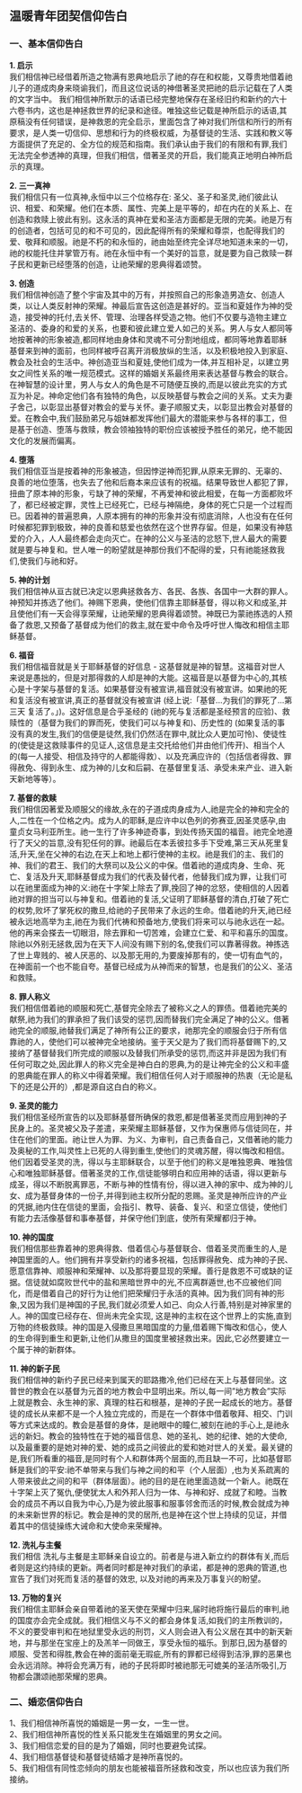 ## 温暖青年团契信仰告白

### 一、基本信仰告白 

**1. 启示**  
    我们相信神已经借着所造之物满有恩典地启示了祂的存在和权能，又尊贵地借着祂儿子的道成肉身来晓谕我们，而且这位说话的神借著圣灵把祂的启示记载在了人类的文字当中。
    我们相信神所默示的话语已经完整地保存在圣经旧约和新约的六十六卷书内，这也是神拯救世界的纪录和途径。唯独这些记载是神所启示的话语,其原稿没有任何错误，是神救恩的完全启示，里面包含了神对我们所信和所行的所有要求，是人类一切信仰、思想和行为的终极权威，为基督徒的生活、实践和教义等方面提供了充足的、全方位的规范和指南。我们承认由于我们的有限和有罪,我们无法完全参透神的真理，但我们相信，借著圣灵的开启，我们能真正地明白神所启示的真理。

**2. 三一真神**  
    我们相信只有一位真神,永恒中以三个位格存在: 圣父、圣子和圣灵,祂们彼此认识、相爱、和荣耀。他们在本质、属性、完美上是平等的，却在内在的关系上、在创造和救赎上彼此有别。这永活的真神在爱和圣洁方面都是无限的完美。祂是万有的创造者，包括可见的和不可见的，因此配得所有的荣耀和尊崇，也配得我们的爱、敬拜和顺服。祂是不朽的和永恒的，祂由始至终完全详尽地知道未来的一切，祂的权能托住并掌管万有。祂在永恒中有一个美好的旨意，就是要为自己救赎一群子民和更新已经堕落的创造，让祂荣耀的恩典得着颂赞。

**3. 创造**  
    我们相信神创造了整个宇宙及其中的万有，并按照自己的形象造男造女、创造人类，以让人类反射神的荣耀。神最后宣告这创造是甚好的。亚当和夏娃作为神的受造，接受神的托付,去关怀、管理、治理各样受造之物。他们不仅要与造物主建立圣洁的、委身的和爱的关系，也要和彼此建立爱人如己的关系。男人与女人都同等地按著神的形象被造,都同样地由身体和灵魂不可分割地组成，都同等地靠着耶稣基督来到神的面前，也同样被呼召离开消极放纵的生活，以及积极地投入到家庭、教会及社会的生活中。神创造亚当和夏娃,使他们成为一体,并互相补足，以建立男女之间性关系的唯一规范模式。这样的婚姻关系最终用来表达基督与教会的联合。在神智慧的设计里，男人与女人的角色是不可随便互换的,而是以彼此充实的方式互为补足。神命定他们各有独特的角色，以反映基督与教会之间的关系。丈夫为妻子舍己，以彰显出基督对教会的爱与关怀。妻子顺服丈夫，以彰显出教会对基督的爱。在教会中,我们鼓励弟兄与姐妹都发挥他们最大的潜能来参与各样的事工，但是基于创造、堕落与救赎，教会领袖独特的职份应该被授予胜任的弟兄，绝不能因文化的发展而偏离。

**4. 堕落**  
    我们相信亚当是按着神的形象被造，但因悖逆神而犯罪,从原来无罪的、无辜的、良善的地位堕落，也失去了他和后裔本来应该有的祝福。结果导致世人都犯了罪，扭曲了原本神的形象，亏缺了神的荣耀，不再爱神和彼此相爱，在每一方面都败坏了，都已经被定罪，灵性上已经死亡，已经与神隔绝，身体的死亡只是一个过程而已。因着神的普遍恩典，人原本拥有的神的形象并没有彻底消除，人也没有在任何时候都犯罪到极致，神的良善和慈爱也依然在这个世界存留。但是，如果没有神慈爱的介入，人人最终都会走向灭亡。在神的公义与圣洁的忿怒下,世人最大的需要就是要与神复和。世人唯一的盼望就是神那份我们不配得的爱，只有祂能拯救我们,使我们与祂和好。

**5. 神的计划**  
    我们相信神从亘古就已决定以恩典拯救各方、各民、各族、各国中一大群的罪人。神预知并拣选了他们。神赐下恩典，使他们信靠主耶稣基督，得以称义和成圣,并且使他们有一天会得享荣耀，让祂荣耀的恩典得着颂赞。神既已为蒙祂拣选的人预备了救恩,又预备了基督成为他们的救主,就在爱中命令及呼吁世人悔改和相信主耶稣基督。

**6. 福音**  
    我们相信福音就是关于耶稣基督的好信息 - 这基督就是神的智慧。这福音对世人来说是愚拙的，但是对那得救的人却是神的大能。这福音是以基督为中心的,其核心是十字架与基督的复活。如果基督没有被宣讲,福音就没有被宣讲。如果祂的死和复活没有被宣讲,真正的基督就没有被宣讲 (经上说:「基督...为我们的罪死了...第三天 复活了。」)。这好信息是合乎圣经的 (祂的死与复活都是圣经预言的应验)、救赎性的（基督为我们的罪而死，使我们可以与神复和)、历史性的 (如果复活的事没有真的发生,我们的信便是徒然,我们仍然活在罪中,就比众人更加可怜)、使徒性的(使徒是这救赎事件的见证人,这信息是主交托给他们并由他们传开)、相当个人的(每一人接受、相信及持守的人都能得救）、以及充满应许的（包括信者得救、罪得赦免、得到永生、成为神的儿女和后嗣、在基督里复活、承受未来产业、进入新天新地等等）。

**7. 基督的救赎**  
    我们相信因著爱及顺服父的缘故,永在的子道成肉身成为人,祂是完全的神和完全的人,二性在一个位格之内。成为人的耶稣,是应许中以色列的弥赛亚,因圣灵感孕,由童贞女马利亚所生。祂一生行了许多神迹奇事，到处传扬天国的福音。祂完全地遵行了天父的旨意,没有犯任何的罪。祂最后在本丢彼拉多手下受难,第三天从死里复活,升天,坐在父神的右边,在天上和地上都行使神的主权。祂是我们的主、我们的神、我们的君王、我们的大祭司以及公义的中保。借着祂的道成肉身、生命、死亡、复活及升天,耶稣基督成为我们的代表及替代者，他替我们成为罪，让我们可以在祂里面成为神的义:祂在十字架上除去了罪,挽回了神的忿怒，使相信的人因着祂对罪的担当可以与神复和。借着祂的复活,父证明了耶稣基督的清白,打破了死亡的权势,败坏了掌死权的撒旦,给祂的子民带来了永远的生命。借着祂的升天,祂已经被永远地高举为主,祂在为我们代祷和预备地方,使我们将来可以与祂永远在一起。他的再来会搽去一切眼泪，除去罪和一切苦难，会建立仁爱、和平和喜乐的国度。除祂以外别无拯救,因为在天下人间没有赐下别的名,使我们可以靠著得救。神拣选了世上卑贱的、被人厌恶的、以及那无用的,为要废掉那有的，使一切有血气的，在神面前一个也不能自夸。基督已经成为从神而来的智慧，也是我们的公义、圣洁和救赎。

**8. 罪人称义**  
    我们相信借着祂的顺服和死亡,基督完全除去了被称义之人的罪债。借着祂完美的献祭,祂为我们的罪承担了我们该受的惩罚,因而替我们完全满足了神的公义。借著祂完全的顺服,祂替我们满足了神所有公正的要求，祂那完全的顺服会归于所有信靠祂的人，使他们可以被神完全地接纳。鉴于天父是为了我们而将基督赐下的,又接纳了基督替我们所完成的顺服以及替我们所承受的惩罚,而这并非是因为我们有任何可取之处,因此罪人的称义完全是神白白的恩典,为的是让神完全的公义和丰盛的恩典能在罪人的称义中得着荣耀。我们相信任何人对于顺服神的热衷（无论是私下的还是公开的）,都是源自这白白的称义。

**9. 圣灵的能力**  
    我们相信圣经所宣告的以及耶稣基督所确保的救恩,都是借著圣灵而应用到神的子民身上的。圣灵被父及子差遣，来荣耀主耶稣基督，又作为保惠师与信徒同在，并住在他们的里面。祂让世人为罪、为义、为审判，自己责备自己，又借著祂的能力及奥秘的工作,叫灵性上已死的人得到重生,使他们的灵魂苏醒，得以悔改和相信。他们因着受圣灵的洗，得以与主耶稣联合，以至于他们的称义是唯独恩典、唯独信心和唯独耶稣基督。借著圣灵的工作,信徒能够明白和应用神的话语，得以更新与成圣，得以不断脱离罪恶，不断与神的性情有份，得以进入神的家中、成为神的儿女、成为基督身体的一份子,并得到祂主权所分配的恩赐。圣灵是神所应许的产业的凭据,祂内住在信徒的里面，会指引、教导、装备、复兴、和坚立信徒，使他们有能力去活像基督和事奉基督，并保守他们到底，使所有荣耀都归于神。 

**10. 神的国度**  
    我们相信那些靠着神的恩典得救、借着信心与基督联合、借着圣灵而重生的人,是神国里面的人。他们拥有并享受新约的诸多祝福，包括罪得赦免、成为神的子民、愿意信靠神、顺服神和荣耀神、以及那将要显现的荣耀。善行是救恩不可或缺的证据。信徒就如腐败世代中的盐和黑暗世界中的光,不应离群遁世,也不应被他们同化，而是借着自己的好行为让他们把荣耀归于永活的真神。因为我们同有神的形象,又因为我们是神国的子民,我们就必须爱人如己、向众人行善,特别是对神家里的人。神的国度已经存在、但尚未完全实现, 这是神的主权在这个世界上的实施,直到万物的终极救赎。神的国是入侵撒旦黑暗国度的力量,借着赐下悔改和信心，使人的生命得到重生和更新,让他们从撒旦的国度里被拯救出来。因此,它必然要建立一个属于神的新群体。

**11. 神的新子民**  
    我们相信神的新约子民已经来到属天的耶路撒冷,他们已经在天上与基督同坐。这普世的教会在以基督为元首的地方教会中显明出来。所以,每一间”地方教会”实际上就是教会、永生神的家、真理的柱石和根基，是神的子民一起成长的地方。基督徒的成长从来都不是一个人独立完成的，而是在一个群体中借着敬拜、相交、门训等方式来达成的。教会是基督的身体，是祂眼中的瞳仁,被刻在祂的手心上,是祂永远的新妇。教会的独特性在于她的福音信息、她的圣礼、她的纪律、她的大使命,以及最重要的是她对神的爱、她的成员之间彼此的爱和她对世人的关爱。最关键的是,我们所看重的福音,是同时有个人和群体两个层面的,而且缺一不可，比如基督耶稣是我们的平安:祂不单带来与我们与神之间的和平（个人层面）,也为关系疏离的人带来彼此之间的和平（群体层面）。祂的目的是在祂里面造就一个新人。祂既在十字架上灭了冤仇,便使犹太人和外邦人归为一体、与神和好、成就了和睦。当教会的成员不再以自我为中心,乃是为彼此服事和服事邻舍而活的时候,教会就成为神的未来新世界的标记。教会是神的灵的居所,也是神在这个世上持续的见证，并借着其中的信徒操练大诫命和大使命来荣耀神。

**12. 洗礼与主餐**  
    我们相信 洗礼与主餐是主耶稣亲自设立的。前者是与进入新立约的群体有关,而后者则是这约持续的更新。两者同时都是神对我们的承诺，都是神的恩典的管道,也宣告了我们对死而复活的基督的效忠, 以及对祂的再来及万事复兴的盼望。

**13. 万物的复兴**  
    我们相信主耶稣会亲自带着祂的圣天使在荣耀中归来,届时祂将施行最后的审判,祂的国度亦会完全成就。我们相信义与不义的都会身体复活,如我们的主所教训的，不义的要受审判和在地狱里受永远的刑罚，义人则会进入有公义居在其中的新天新地，并与那坐在宝座上的及羔羊一同做王，享受永恒的福乐。到那日,因为基督的顺服、受苦和得胜,教会在神的面前毫无瑕疵,所有的罪都已经得到洁淨,罪的恶果也会永远消除。神将会充满万有，祂的子民将即时被祂那无可媲美的圣洁所吸引,万物都会讚颂祂那荣耀的恩典。

### 二、婚恋信仰告白  

1、我们相信神所喜悦的婚姻是一男一女，一生一世。  
2、我们相信神所喜悦的性关系只能发生在婚姻里的男女之间。  
3、我们相信恋爱的目的是为了婚姻，同时也要避免试探。  
4、我们相信基督徒和基督徒结婚才是神所喜悦的。  
5、我们相信有同性恋倾向的朋友也能被福音所拯救和改变，所以也应该为我们所接纳。  





